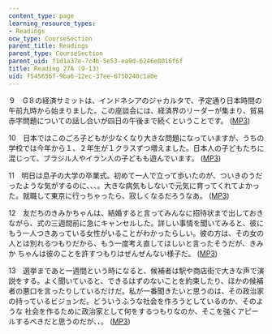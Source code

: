 ```yaml
---
content_type: page
learning_resource_types:
- Readings
ocw_type: CourseSection
parent_title: Readings
parent_type: CourseSection
parent_uid: f1d1a37e-7c4b-5e53-ea9d-6246e8016f6f
title: Reading 27A (9-13)
uid: f545656f-9ba6-12ec-37ee-6750240c1a0e
---
```


９　G８の経済サミットは、インドネシアのジャカルタで、予定通り日本時間の午前九時から始まりました。この座談会には、経済界のリーダーが集まり、貿易赤字問題についての話し合いが四日の午後まで続くということです。 ([MP3](/ans7870/21f/21f.505/f05/audio/Lesson27A-9.mp3))

10　日本ではこのごろ子どもが少なくなり大きな問題になっていますが、うちの学校では今年から１、２年生が１クラスずつ増えました。日本人の子どもたちに混じって、ブラジル人やイラン人の子どもも遊んでいます。 ([MP3](/ans7870/21f/21f.505/f05/audio/Lesson27A-10.mp3))

11　明日は息子の大学の卒業式。初めて一人で立って歩いたのが、ついきのうだったような気がするのに、、、。大きな病気もしないで元気に育ってくれてよかった。就職して東京に行っちゃったら、寂しくなるだろうなあ。 ([MP3](/ans7870/21f/21f.505/f05/audio/Lesson27A-11.mp3))

12　友だちのきみかちゃんは、結婚すると言ってみんなに招待状まで出しておきながら、式の三週間前に急にキャンセルした。詳しい事情を聞いてみると、彼にもう一人つきあっている女性がいることがわかったらしい。彼の方は、その女の人とは別れるつもりだから、もう一度考え直してほしいと言ったそうだが、きみか ちゃんは彼のことを許すつもりはぜんぜんない様子だ。 ([MP3](/ans7870/21f/21f.505/f05/audio/Lesson27A-12.mp3))

13　選挙まであと一週間という時になると、候補者は駅や商店街で大きな声で演説をする。よく聞いていると、できるはずのないことを約束したり、ほかの候補者の悪口を言ったりしているだけだ。私が一番聞きたいと思うのは、その政治家の持っているビジョンだ。どういうふうな社会を作ろうとしているのか、そのような 社会を作るために政治家として何をするつもりなのか、そこを強くアピールするべきだと思うのだが、、。 ([MP3](/ans7870/21f/21f.505/f05/audio/Lesson27A-13.mp3))